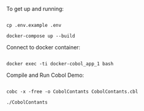 To get up and running:

```

cp .env.example .env

docker-compose up --build

```

Connect to docker container:

```

docker exec -ti docker-cobol_app_1 bash

```

Compile and Run Cobol Demo:

```

cobc -x -free -o CobolContants CobolContants.cbl

./CobolContants

```
